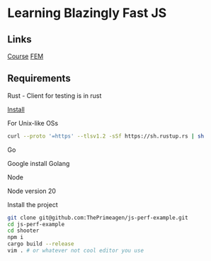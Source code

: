 # Learning Blazingly Fast JS

## Links

[Course](https://theprimeagen.github.io/fem-jsperf/)
[FEM](https://frontendmasters.com/courses/blazingly-fast-js/)

## Requirements

Rust - Client for testing is in rust

[Install](https://www.rust-lang.org/tools/install)

For Unix-like OSs

```bash
curl --proto '=https' --tlsv1.2 -sSf https://sh.rustup.rs | sh
```

Go

Google install Golang

Node

Node version 20

Install the project

```bash
git clone git@github.com:ThePrimeagen/js-perf-example.git
cd js-perf-example
cd shooter
npm i
cargo build --release
vim . # or whatever not cool editor you use
```
